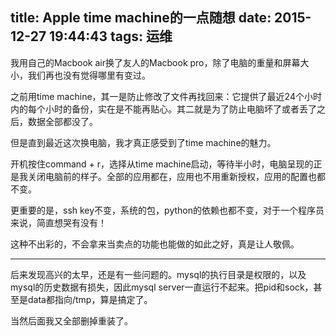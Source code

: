 title: Apple time machine的一点随想
date: 2015-12-27 19:44:43
tags: 运维
---

我用自己的Macbook air换了友人的Macbook pro，除了电脑的重量和屏幕大小，我们再也没有觉得哪里有变过。
<!--more-->

之前用time machine，其一是防止修改了文件再找回来：它提供了最近24个小时内的每个小时的备份，实在是不能再贴心。其二就是为了防止电脑坏了或者丢了之后，数据全部都没了。

但是直到最近这次换电脑，我才真正感受到了time machine的魅力。

开机按住command + r，选择从time machine启动，等待半小时，电脑呈现的正是我关闭电脑前的样子。全部的应用都在，应用也不用重新授权，应用的配置也都不变。

更重要的是，ssh key不变，系统的包，python的依赖也都不变，对于一个程序员来说，简直想哭有没有！

这种不出彩的，不会拿来当卖点的功能也能做的如此之好，真是让人敬佩。

- - -

后来发现高兴的太早，还是有一些问题的。mysql的执行目录是权限的，以及mysql的历史数据有损失，因此mysql server一直运行不起来。把pid和sock，甚至是data都指向/tmp，算是搞定了。

当然后面我又全部删掉重装了。
